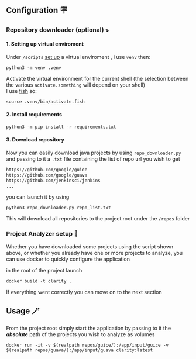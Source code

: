 ## Configuration 🪧

### Repository downloader (optional) ⤵️

#### 1. Setting up virtual enviroment

Under `/scripts` [set up](https://packaging.python.org/en/latest/guides/installing-using-pip-and-virtual-environments/) a virtual enviroment , i use `venv` then:

```python3
python3 -m venv .venv
```

Activate the virtual environment for the current
shell (the selection between the various `activate.something` will depend on your shell) <br>
I use [fish](https://fishshell.com/) so:

```python3
source .venv/bin/activate.fish
```

#### 2. Install requirements

```python3
python3 -m pip install -r requirements.txt
```

#### 3. Download repository

Now you can easily download java projects by using `repo_downloader.py` and passing to it
a `.txt` file containing the list of repo url you wish to get

```txt
https://github.com/google/guice
https://github.com/google/guava
https://github.com/jenkinsci/jenkins
...
```

you can launch it by using

```python3
python3 repo_downloader.py repo_list.txt
```

This will download all repositories to the project root under the `/repos` folder
### Project Analyzer setup 🗾 
Whether you have downloaded some projects using the script shown above, or whether you already have one or more projects to analyze, you can use docker to quickly configure the application

in the root of the project launch
```shell
docker build -t clarity .
```
If everything went correctly you can move on to the next section


## Usage 🪄
From the project root simply start the application by passing to it the ___absolute___ path of the projects you wish to analyze as volumes 
```shell
docker run -it -v $(realpath repos/guice/):/app/input/guice -v $(realpath repos/guava/):/app/input/guava clarity:latest
```
